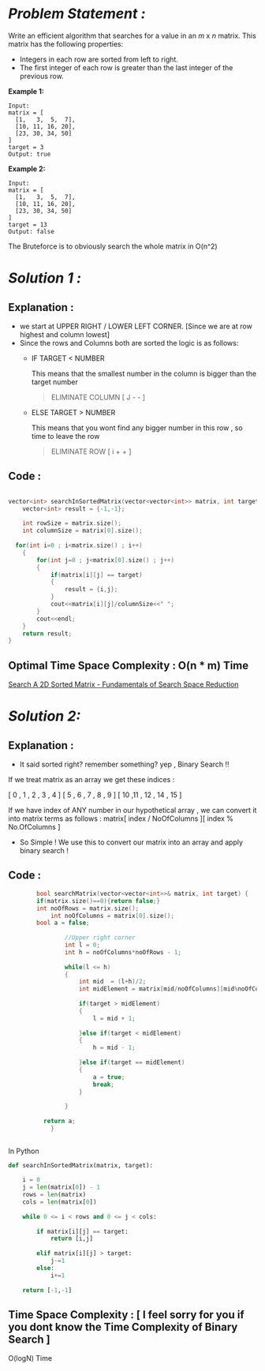 
# *Problem Statement :*

Write an efficient algorithm that searches for a value in an *m* x *n* matrix. This matrix has the following properties:

- Integers in each row are sorted from left to right.
- The first integer of each row is greater than the last integer of the previous row.

**Example 1:**

```
Input:
matrix = [
  [1,   3,  5,  7],
  [10, 11, 16, 20],
  [23, 30, 34, 50]
]
target = 3
Output: true

```

**Example 2:**

```
Input:
matrix = [
  [1,   3,  5,  7],
  [10, 11, 16, 20],
  [23, 30, 34, 50]
]
target = 13
Output: false
```

The Bruteforce is to obviously search the whole matrix in O(n^2)

# *Solution 1 :*

## Explanation :

- we start at UPPER RIGHT / LOWER LEFT CORNER. [Since we are at row highest and column lowest]
- Since the rows and Columns both are sorted the logic is as follows:
    - IF TARGET < NUMBER

        This means that the smallest number in the column is bigger than the target number

        > ELIMINATE COLUMN [ J - - ]

    - ELSE TARGET > NUMBER

        This means that you wont find any bigger number in this row , so time to leave the row

         

        > ELIMINATE ROW [ i + + ]

## Code :

```cpp

vector<int> searchInSortedMatrix(vector<vector<int>> matrix, int target) {
	vector<int> result = {-1,-1};
	
	int rowSize = matrix.size();
	int columnSize = matrix[0].size();
	
  for(int i=0 ; i<matrix.size() ; i++)
	{
		for(int j=0 ; j<matrix[0].size() ; j++)
		{
			if(matrix[i][j] == target)
			{
				result = {i,j};
			}
			cout<<matrix[i][j]/columnSize<<" ";
		}
		cout<<endl;
	}
	return result;
}
```

## Optimal Time Space Complexity : O(n * m) Time

[Search A 2D Sorted Matrix - Fundamentals of Search Space Reduction](https://www.youtube.com/watch?v=FOa55B9Ikfg)

# *Solution  2:*

## Explanation :

- It said sorted right? remember something? yep , Binary Search !!

If we treat matrix as an array we get these indices :

[ 0  , 1  ,   2   ,  3   , 4 ]
[ 5  ,  6  ,  7   ,  8   , 9 ]
[ 10 ,11  , 12 , 14  , 15 ]

If we have index of ANY number in our hypothetical array , we can convert it into  matrix terms as follows : matrix[ index / NoOfColumns ][ index % No.OfColumns ]

- So Simple ! We use this to convert our matrix into an array and apply binary search !

## Code :

```cpp
		bool searchMatrix(vector<vector<int>>& matrix, int target) {
        if(matrix.size()==0){return false;}
        int noOfRows = matrix.size();
		    int noOfColumns = matrix[0].size();
        bool a = false;
	
				//Upper right corner
				int l = 0;
				int h = noOfColumns*noOfRows - 1;
			
				while(l <= h)
				{
			        int mid  = (l+h)/2;
			        int midElement = matrix[mid/noOfColumns][mid%noOfColumns];
			        
			        if(target > midElement)
			        {
			            l = mid + 1;
			            
			        }else if(target < midElement)
			        {
			            h = mid - 1;
			            
			        }else if(target == midElement)
			        {
			            a = true;
			            break;
			        }
					
				}
	
		  return a;
		    }
	
```

In Python

```python
def searchInSortedMatrix(matrix, target):
    
	i = 0
	j = len(matrix[0]) - 1
	rows = len(matrix)
	cols = len(matrix[0])
	
	while 0 <= i < rows and 0 <= j < cols:
		
		if matrix[i][j] == target:
			return [i,j]
		
		elif matrix[i][j] > target:
			j-=1
		else:
			i+=1
			
	return [-1,-1]
```

## Time Space Complexity : [ I feel sorry for you if you dont know the Time Complexity of Binary Search ]

O(logN) Time